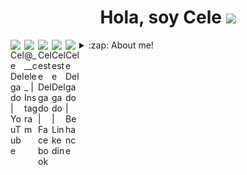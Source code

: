 
<h1 align="center">Hola, soy Cele  <img src="./-src/wave.gif" width="30px"></h1>

<tabla alinear="derecha">
<tr>
<td>

[<img align="left" alt="Cele Delgado | YouTube" width="22px" src="./-src/youtube.png" />][youtube]
[<img align="left" alt="@___cele_ | Instagram" width="22px" src="./-src/instagram.png" />][instagram]
[<img align="left" alt="Celeste Delgado | Facebook" width="22px" src="./-src/facebook.png" />][facebook]
[<img align="left" alt="Celeste Delgado | Linkedin" width="22px" src="./-src/linkedin.png" />][linkedin]
[<img align="left" alt="Cele Delgado | Behance" width="22px" src="./-src/behance.png" />][behance]


</td>
</tr>
</tabla>

<details>
  <summary>:zap: About me!</summary>

### ✨ I’m Celeste Delgado

⚡ Developer Full Stack in training at UNLAM- National University of Matanza

📍 I am in transition of the computer engineering career

​I have work experience in the area of computer crimes and investigations as an Argentine Federal Police Officer
 and today I study different languages to work in that area since it is my passion
   
👾 I'm very curious and that's why you start studying programming 
 
</detalles>

<br />
---
<h3 align= "center"> <img src="./-src/giphy.gif" width="70px" height="25px"> </h3>

<br />
<br />

---

<h3 align="center"><img src="./-src/programming.png" width="25px" height="25px"> Languages and Tools</h3> 

<p align="center">
    <a <img src="https://img.shields.io/badge/OS-MacOS-informational?style=flat&logo=macos&logoColor=white&color=2bbc8a"/> </a>
    <a <img src="https://img.shields.io/badge/OS-Windows-informational?style=flat&logo=windows&logoColor=white&color=2bbc8a"/> </a>
    <a <img src="https://img.shields.io/badge/Code-JavaScript-informational?style=flat&logo=javascript&logoColor=white&color=2bbc8a"/> </a>
    <a <img src="https://img.shields.io/badge/Code-C-informational?style=flat&logo=c&logoColor=white&color=2bbc8a"/> </a>
    <a <img src="https://img.shields.io/badge/Code-C++-informational?style=flat&logo=c++&logoColor=white&color=2bbc8a"/> </a>
    <a <img src="https://img.shields.io/badge/Code-HTML5-informational?style=flat&logo=html5&logoColor=white&color=2bbc8a"/> </a>
    <a <img src="https://img.shields.io/badge/Tools-Git-informational?style=flat&logo=git&logoColor=white&color=2bbc8a"/> </a>
    <a <img src="https://img.shields.io/badge/Tools-GitHub-informational?style=flat&logo=github&logoColor=white&color=2bbc8a"/> </a>
    <a <img src="https://img.shields.io/badge/Tools-AutoCAD-informational?style=flat&logo=github&logoColor=white&color=2bbc8a"/> </a>
    <a <img src="https://img.shields.io/badge/Tools-Adobe-Lightroom-informational?style=flat&logo=github&logoColor=white&color=2bbc8a"/> </a>
    <a <img src="https://img.shields.io/badge/Tools-Adobe-Photoshop-informational?style=flat&logo=github&logoColor=white&color=2bbc8a"/> </a>
    <a <img src="https://img.shields.io/badge/Tools-Illustrator-informational?style=flat&logo=github&logoColor=white&color=2bbc8a"/> </a>
    <a <img src="https://img.shields.io/badge/Tools-Procreate-informational?style=flat&logo=github&logoColor=white&color=2bbc8a"/> </a>
    <a <img src="https://img.shields.io/badge/Tools-Maya-informational?style=flat&logo=github&logoColor=white&color=2bbc8a"/> </a>
    
    
    
</p>


---

<h3 align="left"><img src="./src/estadistica2.gif" width="25px" height="25px"> GitHub Stats </h3> DESCARGAR GIF DE ESTADISTICA

<div>
  <a href="https://github.com/mctechnology17">
  <img height="180em" src="https://github-readme-stats.vercel.app/api?username=CeleDelgado&show_icons=true&theme=radical&include_all_commits=true&count_private=true"/>
  <img height="180em" src="https://github-readme-stats.vercel.app/api/top-langs/?username=CeleDelgado&layout=compact&langs_count=7&theme=radical"/>
</div> 

![Animación de serpiente](https://github.com/mctechnology17/mctechnology17/blob/output/github-contribution-grid-snake.svg)



                                                                                                                                                   
[youtube]: https://www.youtube.com/c/Cele-Delgado
[instagram]: https://www.instagram.com/___cele_/
[facebook]: https://www.facebook.com/Celeste-Delgado/
[linkedin]: https://www.linkedin.com/in/celeste-delgado
[behance]: https://www.behance.net/celedelgado



